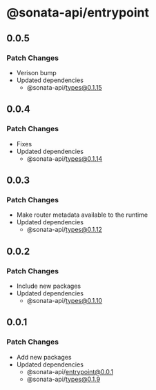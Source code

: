 # @sonata-api/entrypoint

## 0.0.5

### Patch Changes

- Verison bump
- Updated dependencies
  - @sonata-api/types@0.1.15

## 0.0.4

### Patch Changes

- Fixes
- Updated dependencies
  - @sonata-api/types@0.1.14

## 0.0.3

### Patch Changes

- Make router metadata available to the runtime
- Updated dependencies
  - @sonata-api/types@0.1.12

## 0.0.2

### Patch Changes

- Include new packages
- Updated dependencies
  - @sonata-api/types@0.1.10

## 0.0.1

### Patch Changes

- Add new packages
- Updated dependencies
  - @sonata-api/entrypoint@0.0.1
  - @sonata-api/types@0.1.9
